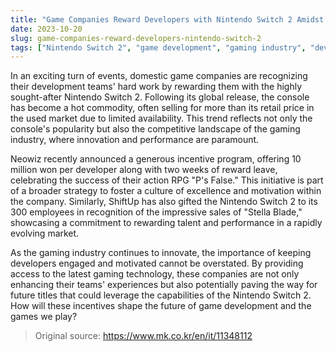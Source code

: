 ```yaml
---
title: "Game Companies Reward Developers with Nintendo Switch 2 Amidst Sales Success"
date: 2023-10-20
slug: game-companies-reward-developers-nintendo-switch-2
tags: ["Nintendo Switch 2", "game development", "gaming industry", "developer incentives"]
---
```


In an exciting turn of events, domestic game companies are recognizing their development teams' hard work by rewarding them with the highly sought-after Nintendo Switch 2. Following its global release, the console has become a hot commodity, often selling for more than its retail price in the used market due to limited availability. This trend reflects not only the console's popularity but also the competitive landscape of the gaming industry, where innovation and performance are paramount.

Neowiz recently announced a generous incentive program, offering 10 million won per developer along with two weeks of reward leave, celebrating the success of their action RPG "P's False." This initiative is part of a broader strategy to foster a culture of excellence and motivation within the company. Similarly, ShiftUp has also gifted the Nintendo Switch 2 to its 300 employees in recognition of the impressive sales of "Stella Blade," showcasing a commitment to rewarding talent and performance in a rapidly evolving market.

As the gaming industry continues to innovate, the importance of keeping developers engaged and motivated cannot be overstated. By providing access to the latest gaming technology, these companies are not only enhancing their teams' experiences but also potentially paving the way for future titles that could leverage the capabilities of the Nintendo Switch 2. How will these incentives shape the future of game development and the games we play?

> Original source: https://www.mk.co.kr/en/it/11348112